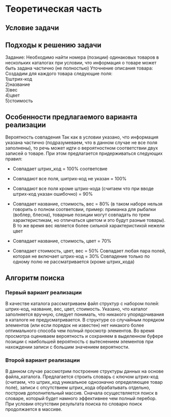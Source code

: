 # Теоретическая часть 

## Условие задачи

## Подходы к решению задачи

Задание: Необходимо найти номера (позиции) одинаковых товаров в нескольких каталогах при условии, что информация о товаре может быть задана частично (не полностью) 
Уточнение описания товара: 
Создадим для каждого товара следующие поля:  
1)штрих-код  
2)название  
3)вес  
4)цвет  
5)стоимость   

## Особенности предлагаемого варианта реализации
Вероятность совпадения
Так как в условии указано, что информация указана частично (подразумеваем, что в данном случае не все поля заполнены), то речь может идти о вероятностном соответствии двух записей о товаре. При этом предлагается придерживаться следующих правил:
- Совпадает штрих_код  = 100% соответсвие
- Совпадают все поля, шитрих-код не указан = 100%
- Совпадают все поля кроме штрих-кода (считаем что при вводе штрих-код указан ошибочно) = 90%
- Совпадает название, стоимость, вес = 80% (в таком наборе нельзя говорить о полном соответсвии, пример: приманка для рыбалки (воблер, блесна), товарные позиции могут совпадать по трем характеристикам, но отличаться цветом и это будут разные товары). В то же время вес является более сильной характеристикой нежели цвет

- Совпадает название, стоимость, цвет = 70%
- Совпадает  стоимость, цвет, вес = 50%
Совпадает любая пара полей, которая не включает штрих-код = 30%
Совпадение только по одному полю не рассматривается (кроме штрих_кода)

## Алгоритм поиска
### Первый вариант реализации 
В качестве каталога рассматриваем файл структур с набором полей: штрих-код, название, вес, цвет, стоимость.
Указано, что каталог заполняется вручную, следует понимать, что никакого упорядочивания в каталоге не предусматривается. В структуре со случайным порядком элементов (или если порядок не известен) нет никакого более оптимального способа чем полный просмотр элементов. Во время просмотра оцениваем вероятность и сохраняем в выделенном буфере позиции с наибольшей вероятность с вытеснением элементов при нахождении записи с большим значением вероятности.
### Второй вариант реализации 
В данном случае рассмотрим построение структуры данных на основе файла_каталога. 
Предлагается строить словарь с ключом штрих-код (считаем, что штрих_код уникальное однозначно определяющее товар поле), записи с отсутствием штрих_кода обрабатывать отдельно, построив дополнительный массив. Сначала осуществляется поиск в словаре, который будет намного эффективнее чем полный перебор. При условии отсутствии результата поиска по словарю поиск продолжается в массиве.
